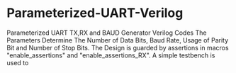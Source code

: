 # Parameterized-UART-Verilog
Parameterized UART TX,RX and BAUD Generator Verilog Codes
The Parameters Determine The Number of Data Bits, Baud Rate, Usage of Parity Bit and Number of Stop Bits.
The Design is guarded by assertions in macros "enable_assertions" and "enable_assertions_RX". A simple testbench is used to 
